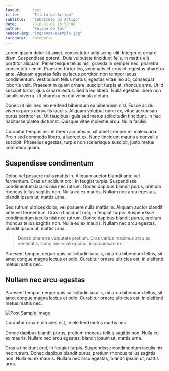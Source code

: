 ```yaml
---
layout:     post
title:      "Titulo do Artigo"
subtitle:   "Subtitulo do Artigo"
date:       2016-01-01 15:58:00
author:     "Fulano de Tal"
header-img: "img/post-exemplo.jpg"
category:   Categoria
---
```


<p>Lorem ipsum dolor sit amet, consectetur adipiscing elit. Integer et ornare diam. Suspendisse potenti. Duis vulputate tincidunt felis, in mattis elit porttitor aliquam. Pellentesque tellus nisl, gravida in semper nec, pharetra consectetur enim. Praesent tortor leo, venenatis et eros et, egestas pharetra ante. Aliquam egestas felis eu lacus porttitor, non tempor lacus condimentum. Vestibulum tellus metus, egestas vitae leo ac, consequat lobortis velit. Praesent in quam ornare, suscipit turpis at, rhoncus ante. Ut id suscipit tortor, quis ornare lectus. Sed a leo libero. Nulla egestas libero non iaculis viverra. Ut pharetra eu dui vehicula dictum.</p>

<p>Donec ut nisi nec leo eleifend bibendum eu bibendum nisl. Fusce ac dui viverra purus convallis iaculis. Aliquam volutpat nunc ex, vitae accumsan purus porttitor eu. Ut faucibus ligula sed metus sollicitudin tincidunt. In hac habitasse platea dictumst. Quisque vitae molestie arcu. Nulla facilisi. </p>

<p>Curabitur tempus nisl in lorem accumsan, sit amet semper mi malesuada. Proin sed commodo libero, a laoreet ex. Nunc tincidunt mauris a convallis suscipit. Phasellus egestas, turpis non scelerisque suscipit, justo metus commodo quam.</p>

<h2 class="section-heading">Suspendisse condimentum</h2>

<p>Dolor, vel posuere nulla mattis in. Aliquam auctor blandit ante vel fermentum. Cras a tincidunt orci, in feugiat turpis. Suspendisse condimentum iaculis nisi nec rutrum. Donec dapibus blandit purus, pretium rhoncus tellus sagittis non. Nulla eu ex mauris. Nullam nec arcu egestas, blandit ipsum ut, mattis urna.</p>

<p>Sed rutrum ultrices dolor, vel posuere nulla mattis in. Aliquam auctor blandit ante vel fermentum. Cras a tincidunt orci, in feugiat turpis. Suspendisse condimentum iaculis nisi nec rutrum. Donec dapibus blandit purus, pretium rhoncus tellus sagittis non. Nulla eu ex mauris. Nullam nec arcu egestas, blandit ipsum ut, mattis urna.</p>

<blockquote>Donec pharetra vulputate pretium. Cras varius maximus arcu ac venenatis. Nunc nec viverra arcu, in accumsan ex.</blockquote>

<p>Praesent tempor, neque quis sollicitudin iaculis, mi arcu bibendum tellus, sit amet congue magna lectus et odio. Curabitur ornare ultricies est, in eleifend metus mattis nec.</p>

<h2 class="section-heading">Nullam nec arcu egestas</h2>

<p>Praesent tempor, neque quis sollicitudin iaculis, mi arcu bibendum tellus, sit amet congue magna lectus et odio. Curabitur ornare ultricies est, in eleifend metus mattis nec.</p>

<a href="#">
    <img src="{{ site.baseurl }}/img/post-exemplo.jpg" alt="Post Sample Image">
</a>

<span class="caption text-muted">Curabitur ornare ultricies est, in eleifend metus mattis nec.</span>

<p>Donec dapibus blandit purus, pretium rhoncus tellus sagittis non. Nulla eu ex mauris. Nullam nec arcu egestas, blandit ipsum ut, mattis urna.</p>

<p>Cras a tincidunt orci, in feugiat turpis. Suspendisse condimentum iaculis nisi nec rutrum. Donec dapibus blandit purus, pretium rhoncus tellus sagittis non. Nulla eu ex mauris. Nullam nec arcu egestas, blandit ipsum ut, mattis urna.</p>

